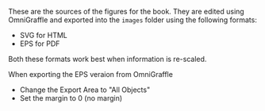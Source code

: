 
These are the sources of the figures for the book.
They are edited using OmniGraffle and exported into the 
`images` folder using the following formats:

* SVG for HTML
* EPS for PDF

Both these formats work best when information is re-scaled.

When exporting the EPS veraion from OmniGraffle

* Change the Export Area to "All Objects"
* Set the margin to 0 (no margin)

